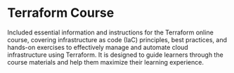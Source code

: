 # Terraform Course 

Included essential information and instructions for the Terraform online course, covering infrastructure as code (IaC) principles, best practices, and hands-on exercises to effectively manage and automate cloud infrastructure using Terraform. It is designed to guide learners through the course materials and help them maximize their learning experience.
